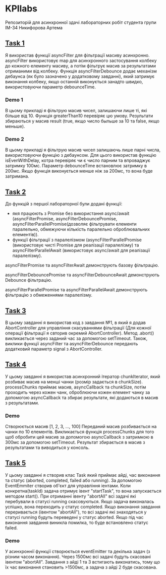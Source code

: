 # KPIlabs
Репозиторій для асинхронної здачі лабораторних робіт студента групи ІМ-34 Никифорова Артема

## [Task 1](https://github.com/dufedanceq/KPIlabs/blob/main/lab1.js)
Я використав функції asyncFilter для фільтрації масиву асинхронно. asyncFilter використовує map для асинхронного застосування колбеку до кожного елементу масиву, а потім фільтрує масив за результатами отриманими від колбеку. Функція asyncFilterDebounce додає механізм дебаунса (як було зазначено у додатковому завданні), який затримує виконання колбеку, якщо останній виконується занадто швидко, використовуючи параметр debounceTime.

### Demo 1
В цьому прикладі я фільтрую масив чисел, залишаючи лише ті, які більше від 10. Функція greaterThan10 перевіряє цю умову. Результати збираються у масив result (true, якщо число быльше за 10 та false, якщо меньше).

### Demo 2
В цьому прикладі я фільтрую масив чисел залишаючь лише парні числа, використовуючи функцію з дебаунсом. Для цього використав функцію isEvenWithDelay, котра перевіряє чи є число парним та впроваджує затримку 100мс. Параметр debounceTime встановлює затримку в 200мс. Якщо функція виконується менше ніж за 200мс, то вона буде затримана.

## [Task 2](https://github.com/dufedanceq/KPIlabs/blob/main/lab2.js)
До функцій з першої лабораторної були додані функції:
- якя працюють з Promise без використання async/await (asyncFilterPromise, asyncFilterDebouncePromise, asyncFilterParallelPromise(дозволяє фільтрувати елементи паралельно, обмежуючи кількість паралельно оброблювальних елементів)).
- функції фільтрації з паралелізмом (asyncFilterParallelPromise (використовує чисті Promise для реалізації паралелізму) та asyncFilterParallelAwait (використовує async/await для реалізації паралелізму).

  
asyncFilterPromise та asyncFilterAwait демонструють базову фільтрацію.

asyncFilterDebouncePromise та asyncFilterDebounceAwait демонструють Debounce фільтрацію.

asyncFilterParallelPromise та asyncFilterParallelAwait демонструють фільтрацію з обмеженнями паралелізму.

## [Task 3](https://github.com/dufedanceq/KPIlabs/blob/main/lab3.js)
В цьому завданні я використав код з завдання №1, в який я додав AbortController для управління скасуваннями фільтрації (Для кожної операції фільтрації я свторив окремий AbortController). Метод .abort() викликається через заданий час за допомогою setTimeout. Також, виклики функції asyncFilter та asyncFilterDebounce передають додатковий параметр signal з AbortController.

## [Task 4](https://github.com/dufedanceq/KPIlabs/blob/main/lab4.js)
У цьому завданні я використав асинхронний ітератор chunkIterator, який розбиває масив на менші чанки (розмір задається в chunkSize). processChunks приймає масив, asyncCallback та chunkSize, потім проходить через кожен чанк, оброблюючи кожен елемент чанку за допомогою asyncCallback та збирає результати, які додаються в масив з результатами.

### Demo 
Створюється масив [1, 2, 3, ..., 100] Переданий масив розбивається на чанки по 10 елементів. Викликається функція processChunks для того щоб обробити цей масив за допомогою asyncCallback з затримкою в 300мс за допомогою setTimeout. Результат збирається в масив з результатами та виводиться у консоль.

## [Task 5](https://github.com/dufedanceq/KPIlabs/blob/main/lab5.js)
У цьому завданні я створив клас Task який приймає айді, час виконання та статус (aborted, completed, failed або running). За допомогою EventEmmiter створив об'єкт для управління іентами. Коли конкретна(taskId) задача отримує івент "startTask", то вона запускається методом start(). При отриманні івенту "abortAll" всі задачі які перебували в статусі running скасовуються. Якщо задача виконалась успішко, вона переходить у статус completed. Якщо виконання завдання переривається (івентом "abortAll"), то всі задачі які знаходяться у статусі running будуть переведені у статус aborted. Якщо під час виконання завдання виникла помилка, то буде встановлено статус failed.

### Demo

У асинхроннії функції створюється eventEmitter та декілька задач (з різним часом виконання). Через 1500мс всі задачі будуть скасовані івентом "abortAll". Завдання з айді 1 та 3 встигають виконатись, тому що їх час виконання становить >1500мс, а задача з айді 2 буде скасована.
